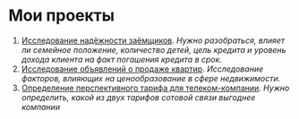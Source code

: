 # Мои проекты 
1. [Исследование надёжности заёмщиков](https://github.com/izakson/da_projects/tree/main/borrowers_analysis). *Нужно разобраться, влияет ли семейное положение, количество детей, цель кредита и уровень дохода клиента на факт погашения кредита в срок.*
2. [Исследование объявлений о продаже квартир](https://github.com/izakson/da_projects/tree/main/real_estate_analysis). *Исследование факторов, влияющих на ценообразование в сфере недвижимости.*
3. [Определение перспективного тарифа для телеком-компании](https://github.com/izakson/da_projects/tree/main/mobile_tariffs_analysis). *Нужно определить, какой из двух тарифов сотовой связи выгоднее компании*
